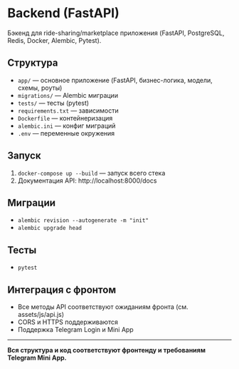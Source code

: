 # Backend (FastAPI)

Бэкенд для ride-sharing/marketplace приложения (FastAPI, PostgreSQL, Redis, Docker, Alembic, Pytest).

## Структура

- `app/` — основное приложение (FastAPI, бизнес-логика, модели, схемы, роуты)
- `migrations/` — Alembic миграции
- `tests/` — тесты (pytest)
- `requirements.txt` — зависимости
- `Dockerfile` — контейнеризация
- `alembic.ini` — конфиг миграций
- `.env` — переменные окружения

## Запуск

1. `docker-compose up --build` — запуск всего стека
2. Документация API: http://localhost:8000/docs

## Миграции
- `alembic revision --autogenerate -m "init"`
- `alembic upgrade head`

## Тесты
- `pytest`

## Интеграция с фронтом
- Все методы API соответствуют ожиданиям фронта (см. assets/js/api.js)
- CORS и HTTPS поддерживаются
- Поддержка Telegram Login и Mini App

---

**Вся структура и код соответствуют фронтенду и требованиям Telegram Mini App.** 